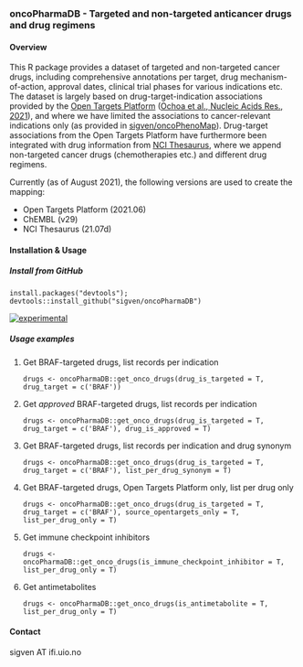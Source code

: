 ### oncoPharmaDB - Targeted and non-targeted anticancer drugs and drug regimens

#### Overview

This R package provides a dataset of targeted and non-targeted cancer drugs, including comprehensive annotations per target, drug mechanism-of-action, approval dates, clinical trial phases for various indications etc. The dataset is largely based on drug-target-indication associations provided by the [Open Targets Platform](https://targetvalidation.org) ([Ochoa et al., Nucleic Acids Res., 2021](https://doi.org/10.1093/nar/gkaa1027)), and where we have limited the associations to cancer-relevant indications only (as provided in [sigven/oncoPhenoMap](https://github.com/sigven/oncoPhenoMap)). Drug-target associations from the Open Targets Platform have furthermore been integrated with drug information from [NCI Thesaurus](https://ncithesaurus.nci.nih.gov/ncitbrowser/), where we append non-targeted cancer drugs (chemotherapies etc.) and different drug regimens. 

Currently (as of August 2021), the following versions are used to create the mapping:

 - Open Targets Platform (2021.06)
 - ChEMBL (v29)
 - NCI Thesaurus (21.07d)


#### Installation & Usage

##### Install from GitHub

`
install.packages("devtools"); devtools::install_github("sigven/oncoPharmaDB")
`

[![experimental](http://badges.github.io/stability-badges/dist/experimental.svg)](http://github.com/badges/stability-badges)


##### Usage examples

1. Get BRAF-targeted drugs, list records per indication

	`drugs <- oncoPharmaDB::get_onco_drugs(drug_is_targeted = T,
	drug_target = c('BRAF'))`

2. Get _approved_ BRAF-targeted drugs, list records per indication

	`drugs <- oncoPharmaDB::get_onco_drugs(drug_is_targeted = T,
	drug_target = c('BRAF'), drug_is_approved = T)`

3. Get BRAF-targeted drugs, list records per indication and drug synonym

	`drugs <- oncoPharmaDB::get_onco_drugs(drug_is_targeted = T,
	drug_target = c('BRAF'), list_per_drug_synonym = T)`

4. Get BRAF-targeted drugs, Open Targets Platform only, list per drug only

	`drugs <- oncoPharmaDB::get_onco_drugs(drug_is_targeted = T,
	drug_target = c('BRAF'), source_opentargets_only = T, list_per_drug_only = T)`
	

5. Get immune checkpoint inhibitors

   `drugs <- oncoPharmaDB::get_onco_drugs(is_immune_checkpoint_inhibitor = T,
   list_per_drug_only = T)`
   
6. Get antimetabolites

   `drugs <- oncoPharmaDB::get_onco_drugs(is_antimetabolite = T,
   list_per_drug_only = T)`


#### Contact

sigven AT ifi.uio.no
